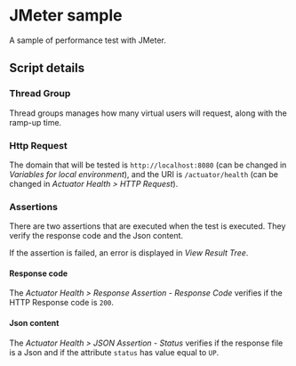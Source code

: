 # JMeter sample
A sample of performance test with JMeter.

## Script details
### Thread Group
Thread groups manages how many virtual users will request, along with the ramp-up time.

### Http Request
The domain that will be tested is `http://localhost:8080` (can be changed in _Variables for local environment_), and the URI is `/actuator/health` (can be changed in _Actuator Health > HTTP Request_).

### Assertions
There are two assertions that are executed when the test is executed. They verify the response code and the Json content.

If the assertion is failed, an error is displayed in _View Result Tree_.

#### Response code
The _Actuator Health > Response Assertion - Response Code_ verifies if the HTTP Response code is `200`.

#### Json content
The _Actuator Health > JSON Assertion - Status_ verifies if the response file is a Json and if the attribute `status` has value equal to `UP`.
